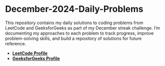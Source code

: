 # December-2024-Daily-Problems
This repository contains my daily solutions to coding problems from LeetCode and GeeksforGeeks as part of my December streak challenge. I’m documenting my approaches to each problem to track progress, improve problem-solving skills, and build a repository of solutions for future reference.

- **[LeetCode Profile](https://leetcode.com/u/dsuryaprakash89/)**
- **[GeeksforGeeks Profile](https://www.geeksforgeeks.org/user/dsp8980/)**
  